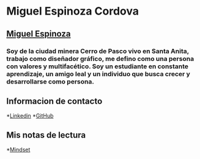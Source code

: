 # Miguel Espinoza Cordova
## [Miguel Espinoza](https://media.licdn.com/dms/image/v2/C4D03AQG7yUy4ufCCxQ/profile-displayphoto-shrink_800_800/profile-displayphoto-shrink_800_800/0/1516844136181?e=1740009600&v=beta&t=GLNcaR2tn2LFTa-uNBZWcvHWuyRmFn7b8gHSvSuksm4)
### Soy de la ciudad minera Cerro de Pasco vivo en Santa Anita, trabajo como diseñador gráfico, me defino como una persona con valores y multifacético. Soy un estudiante en constante aprendizaje, un amigo leal y un individuo que busca crecer y desarrollarse como persona.
## Informacion de contacto
*[Linkedin](https://www.linkedin.com/in/miguel-angel-espinoza-c%C3%B3rdova-961822157/)
*[GitHub](https://github.com/MiguelEspinoza-dev/reading-notes/edit/main/README.md)
## Mis notas de lectura
*[Mindset](https://github.com/MiguelEspinoza-dev/reading-notes/commits?author=MiguelEspinoza-dev)

